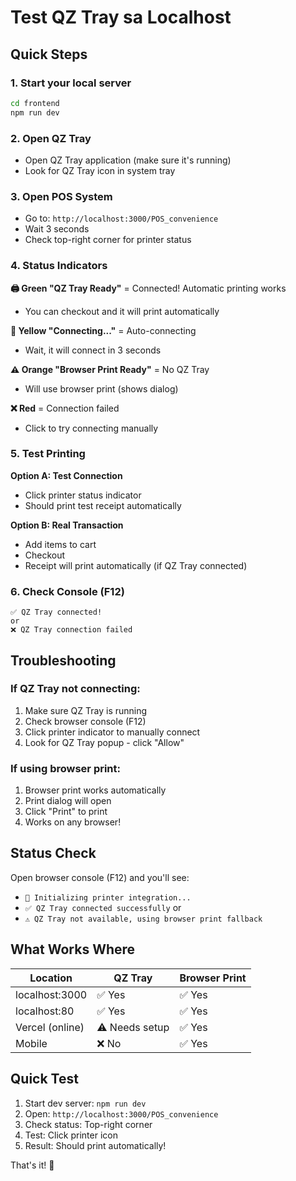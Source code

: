 # Test QZ Tray sa Localhost

## Quick Steps

### 1. Start your local server
```bash
cd frontend
npm run dev
```

### 2. Open QZ Tray
- Open QZ Tray application (make sure it's running)
- Look for QZ Tray icon in system tray

### 3. Open POS System
- Go to: `http://localhost:3000/POS_convenience`
- Wait 3 seconds
- Check top-right corner for printer status

### 4. Status Indicators

**🖨️ Green "QZ Tray Ready"** = Connected! Automatic printing works
- You can checkout and it will print automatically

**🔄 Yellow "Connecting..."** = Auto-connecting
- Wait, it will connect in 3 seconds

**⚠️ Orange "Browser Print Ready"** = No QZ Tray
- Will use browser print (shows dialog)

**❌ Red** = Connection failed
- Click to try connecting manually

### 5. Test Printing

**Option A: Test Connection**
- Click printer status indicator
- Should print test receipt automatically

**Option B: Real Transaction**
- Add items to cart
- Checkout
- Receipt will print automatically (if QZ Tray connected)

### 6. Check Console (F12)
```
✅ QZ Tray connected!
or
❌ QZ Tray connection failed
```

## Troubleshooting

### If QZ Tray not connecting:
1. Make sure QZ Tray is running
2. Check browser console (F12)
3. Click printer indicator to manually connect
4. Look for QZ Tray popup - click "Allow"

### If using browser print:
1. Browser print works automatically
2. Print dialog will open
3. Click "Print" to print
4. Works on any browser!

## Status Check

Open browser console (F12) and you'll see:
- `🚀 Initializing printer integration...`
- `✅ QZ Tray connected successfully` or
- `⚠️ QZ Tray not available, using browser print fallback`

## What Works Where

| Location | QZ Tray | Browser Print |
|----------|---------|---------------|
| localhost:3000 | ✅ Yes | ✅ Yes |
| localhost:80 | ✅ Yes | ✅ Yes |
| Vercel (online) | ⚠️ Needs setup | ✅ Yes |
| Mobile | ❌ No | ✅ Yes |

## Quick Test

1. Start dev server: `npm run dev`
2. Open: `http://localhost:3000/POS_convenience`
3. Check status: Top-right corner
4. Test: Click printer icon
5. Result: Should print automatically!

That's it! 🎉

